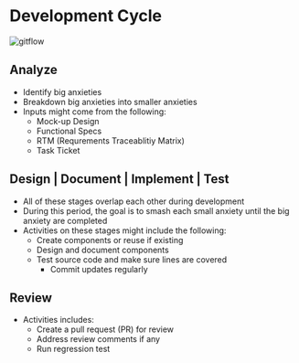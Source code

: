 # Development Cycle

![gitflow](/assets/dev-cycle.jpg)

## Analyze
- Identify big anxieties
- Breakdown big anxieties into smaller anxieties
- Inputs might come from the following:
    - Mock-up Design
    - Functional Specs
    - RTM (Requrements Traceablitiy Matrix)
    - Task Ticket
## Design | Document | Implement | Test
- All of these stages overlap each other during development
- During this period, the goal is to smash each small anxiety until the big anxiety are completed
- Activities on these stages might include the following:
    - Create components or reuse if existing
    - Design and document components
    - Test source code and make sure lines are covered
        - Commit updates regularly
## Review
- Activities includes:
    - Create a pull request (PR) for review
    - Address review comments if any
    - Run regression test
